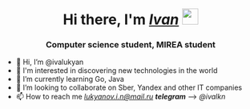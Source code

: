 <h1 align="center">Hi there, I'm <a href="https://github.com/ivalukyan" target="_blank"><i>Ivan</i></a> 
<img src="https://github.com/blackcater/blackcater/raw/main/images/Hi.gif" height="32"/></h1>
<h3 align="center">Computer science student, MIREA student</h3>

- 👋 Hi, I’m @ivalukyan
- 👀 I'm interested in discovering new technologies in the world
- 🌱 I’m currently learning Go, Java
- 💞️ I’m looking to collaborate on Sber, Yandex and other IT companies
- 📫 How to reach me <i>lukyanov.i.n@mail.ru</i>  <i><b>telegram</b></i> --> <i>@ivalkn</i> 

<!---
ivalukyan/ivalukyan is a ✨ special ✨ repository because its `README.md` (this file) appears on your GitHub profile.
You can click the Preview link to take a look at your changes.
--->
